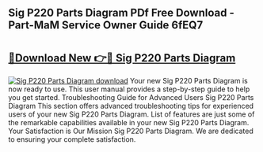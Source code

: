 ## Sig P220 Parts Diagram PDf Free Download - Part-MaM Service Owner Guide 6fEQ7

# <h2><a href="http://dfu66w.blite.top/?on=Sig+P220+Parts+Diagram">🔗Download New 👉🔴 Sig P220 Parts Diagram</a></h2>

[![Sig P220 Parts Diagram download](https://i.imgur.com/lujVjoI.png)](http://dfu66w.blite.top/?on=Sig+P220+Parts+Diagram)
Your new Sig P220 Parts Diagram is now ready to use. This user manual provides a step-by-step guide to help you get started. Troubleshooting Guide for Advanced Users Sig P220 Parts Diagram This section offers advanced troubleshooting tips for experienced users of your new Sig P220 Parts Diagram. List of features are just some of the remarkable capabilities available in your new Sig P220 Parts Diagram. Your Satisfaction is Our Mission Sig P220 Parts Diagram. We are dedicated to ensuring your complete satisfaction.

